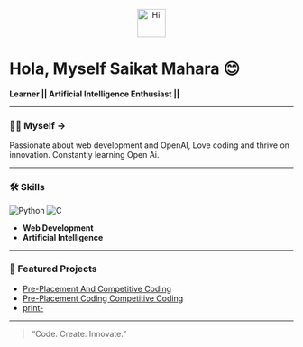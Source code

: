 <p align="center">
  <img src="https://github.com/saikatxalpha/saikatxalpha/raw/main/assets/wave.gif" alt="Hi" width="50"/>
</p>

# Hola, Myself Saikat Mahara 😊

**Learner || Artificial Intelligence Enthusiast ||**

---

### 😶‍🌫️ Myself ->

Passionate about web development and OpenAI, Love coding and thrive on innovation. Constantly learning Open Ai.

---

### 🛠️ Skills

<p align="left">
  <img src="https://img.shields.io/badge/Python-3776AB?style=for-the-badge&logo=python&logoColor=white" alt="Python"/>
  <img src="https://img.shields.io/badge/C-00599C?style=for-the-badge&logo=c&logoColor=white" alt="C"/>
</p>

- **Web Development**
- **Artificial Intelligence**

---

### 🌟 Featured Projects

- [Pre-Placement And Competitive Coding](https://github.com/SaikatxAlpha/Pre-Placement-And-Competitive-Coding)
- [Pre-Placement Coding Competitive Coding](https://github.com/SaikatxAlpha/Pre-Placement-Coding-Competitive-Coding-)
- [print-](https://github.com/SaikatxAlpha/print-)

---

> “Code. Create. Innovate.”

<!--
If you'd like to connect, feel free to share your social links!
-->
